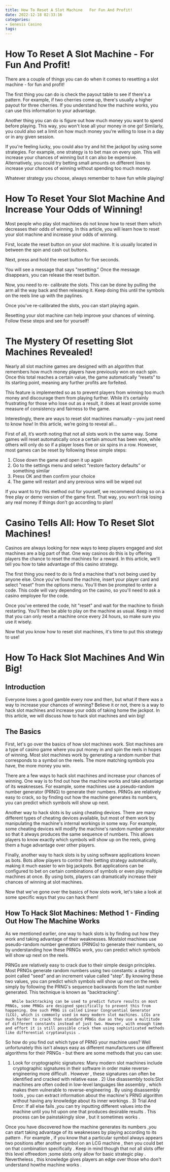 ```yaml
---
title: How To Reset A Slot Machine   For Fun And Profit!
date: 2022-12-18 02:33:16
categories:
- Genesis Casino
tags:
---
```



#  How To Reset A Slot Machine - For Fun And Profit!

There are a couple of things you can do when it comes to resetting a slot machine - for fun and profit!

The first thing you can do is check the payout table to see if there's a pattern. For example, if two cherries come up, there's usually a higher payout for three cherries. If you understand how the machine works, you can use this information to your advantage.

Another thing you can do is figure out how much money you want to spend before playing. This way, you won't lose all your money in one go! Similarly, you could also set a limit on how much money you're willing to lose in a day or in any given session.

If you're feeling lucky, you could also try and hit the jackpot by using some strategies. For example, one strategy is to bet max on every spin. This will increase your chances of winning but it can also be expensive. Alternatively, you could try betting small amounts on different lines to increase your chances of winning without spending too much money.

Whatever strategy you choose, always remember to have fun while playing!

#  How To Reset Your Slot Machine And Increase Your Odds of Winning!

Most people who play slot machines do not know how to reset them which decreases their odds of winning. In this article, you will learn how to reset your slot machine and increase your odds of winning.

First, locate the reset button on your slot machine. It is usually located in between the spin and cash out buttons.

Next, press and hold the reset button for five seconds.

You will see a message that says "resetting." Once the message disappears, you can release the reset button.

Now, you need to re- calibrate the slots. This can be done by pulling the arm all the way back and then releasing it. Keep doing this until the symbols on the reels line up with the paylines.

Once you've re-calibrated the slots, you can start playing again.

Resetting your slot machine can help improve your chances of winning. Follow these steps and see for yourself!

#  The Mystery Of resetting Slot Machines Revealed!

Nearly all slot machine games are designed with an algorithm that remembers how much money players have previously won on each spin. Once this total reaches a certain value, the game automatically “resets” to its starting point, meaning any further profits are forfeited.

This feature is implemented so as to prevent players from winning too much money and discourage them from playing further. While it’s certainly frustrating for those who lose out as a result, it does at least provide some measure of consistency and fairness to the game.

Interestingly, there are ways to reset slot machines manually – you just need to know how! In this article, we’re going to reveal all…

First of all, it’s worth noting that not all slots work in the same way. Some games will reset automatically once a certain amount has been won, while others will only do so if a player loses five or six spins in a row. However, most games can be reset by following these simple steps:

1) Close down the game and open it up again
2) Go to the settings menu and select “restore factory defaults” or something similar
3) Press OK and then confirm your choice
4) The game will restart and any previous wins will be wiped out

If you want to try this method out for yourself, we recommend doing so on a free play or demo version of the game first. That way, you won’t risk losing any real money if things don’t go according to plan!

#  Casino Tells All: How To Reset Slot Machines!

Casinos are always looking for new ways to keep players engaged and slot machines are a big part of that. One way casinos do this is by offering players the chance to reset the machines for a reward. In this article, we'll tell you how to take advantage of this casino strategy.

The first thing you need to do is find a machine that's not being used by anyone else. Once you've found the machine, insert your player card and select "reset" from the options menu. You'll then be prompted to enter a code. This code will vary depending on the casino, so you'll need to ask a casino employee for the code.

Once you've entered the code, hit "reset" and wait for the machine to finish restarting. You'll then be able to play on the machine as usual. Keep in mind that you can only reset a machine once every 24 hours, so make sure you use it wisely.

Now that you know how to reset slot machines, it's time to put this strategy to use!

#  How To Hack Slot Machines And Win Big!

## Introduction

Everyone loves a good gamble every now and then, but what if there was a way to increase your chances of winning? Believe it or not, there is a way to hack slot machines and increase your odds of taking home the jackpot. In this article, we will discuss how to hack slot machines and win big!

## The Basics

First, let's go over the basics of how slot machines work. Slot machines are a type of casino game where you put money in and spin the reels in hopes of winning. Most slot machines work by generating a random number that corresponds to a symbol on the reels. The more matching symbols you have, the more money you win.

There are a few ways to hack slot machines and increase your chances of winning. One way is to find out how the machine works and take advantage of its weaknesses. For example, some machines use a pseudo-random number generator (PRNG) to generate their numbers. PRNGs are relatively easy to crack, so by finding out how the machine generates its numbers, you can predict which symbols will show up next.

Another way to hack slots is by using cheating devices. There are many different types of cheating devices available, but most of them work by manipulating the machine's internal workings in some way. For example, some cheating devices will modify the machine's random number generator so that it always produces the same sequence of numbers. This allows players to know exactly which symbols will show up on the reels, giving them a huge advantage over other players.

Finally, another way to hack slots is by using software applications known as bots. Bots allow players to control their betting strategy automatically, making it much easier to win big jackpots. Bot applications can be configured to bet on certain combinations of symbols or even play multiple machines at once. By using bots, players can dramatically increase their chances of winning at slot machines.

Now that we've gone over the basics of how slots work, let's take a look at some specific ways that you can hack them!

## How To Hack Slot Machines: Method 1 - Finding Out How The Machine Works
As we mentioned earlier, one way to hack slots is by finding out how they work and taking advantage of their weaknesses. Mostslot machines use pseudo-random number generators (PRNGs) to generate their numbers, so by understanding how these PRNGs work, you can predict which symbols will show up next on the reels.


PRNGs are relatively easy to crack due to their simple design principles. Most PRNGs generate random numbers using two constants: a starting point called "seed" and an increment value called "step". By knowing these two values, you can predict which symbols will show up next on the reels simply by following the PRNG's sequence backwards from the last number generated. This technique is known as "backtracking".

       While backtracking can be used to predict future results on most PRNGs, some PRNGs are designed specifically to prevent this from happening. One such PRNG is called Linear Congruential Generator (LCG), which is commonly used in many modern slot machines. LCGs are much harder to crack than standard PRNGs due as they use a multitude of different constants instead of just two. However, with enough time and effort it is still possible crack them using sophisticated methods like differential cryptanalysis .

   So how do you find out which type of PRNG your machine uses? Well unfortunately this isn't always easy as different manufacturers use different algorithms for their PRNGs - but there are some methods that you can use:

 1) Look for cryptographic signatures: Many modern slot machines include cryptographic signatures in their software in order make reverse-engineering more difficult . However , these signatures can often be identified and cracked with relative ease . 2) Use disassembly tools:Slot machines are often coded in low-level languages like assembly , which makes them vulnerable to reverse-engineering . By using disassembly tools , you can extract information about the machine's PRNG algorithm without having any knowledge about its inner workings . 3) Trial And Error: If all else fails ,you can try inputting different values into the machine until you hit upon one that produces desirable results . This process can be painstakingly slow , but it sometimes works .

Once you have discovered how the machine generates its numbers ,you can start taking advantage of its weaknesses by playing according to its pattern . For example , if you know that a particular symbol always appears two positions after another symbol on an LCG machine , then you could bet on that combination specifically . Keep in mind though that not all slots offer this level offreedom ;some slots only allow for basic strategic play . Nevertheless , this knowledge gives players an edge over those who don't understand howthe machine works .